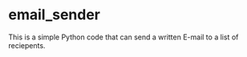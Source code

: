# email_sender

This is a simple Python code that can send a written E-mail to a list of reciepents.
